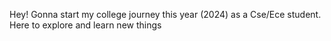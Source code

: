 Hey! Gonna start my college journey this year (2024) as a Cse/Ece student. Here to explore and learn new things

